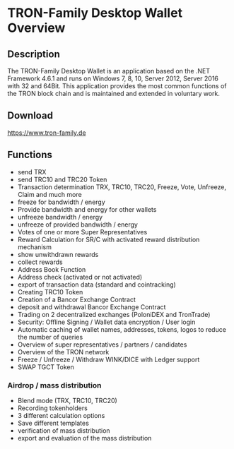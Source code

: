# TRON-Family Desktop Wallet Overview

## Description
The TRON-Family Desktop Wallet is an application based on the .NET Framework 4.6.1 and runs on Windows 7, 8, 10, Server 2012, Server 2016 with 32 and 64Bit.
This application provides the most common functions of the TRON block chain and is maintained and extended in voluntary work.

## Download
https://www.tron-family.de

## Functions
- send TRX
- send TRC10 and TRC20 Token
- Transaction determination TRX, TRC10, TRC20, Freeze, Vote, Unfreeze, Claim and much more
- freeze for bandwidth / energy
- Provide bandwidth and energy for other wallets
- unfreeze bandwidth / energy 
- unfreeze of provided bandwidth / energy
- Votes of one or more Super Representatives
- Reward Calculation for SR/C with activated reward distribution mechanism
- show unwithdrawn rewards
- collect rewards
- Address Book Function
- Address check (activated or not activated)
- export of transaction data (standard and cointracking)
- Creating TRC10 Token
- Creation of a Bancor Exchange Contract
- deposit and withdrawal Bancor Exchange Contract
- Trading on 2 decentralized exchanges (PoloniDEX and TronTrade)
- Security: Offline Signing / Wallet data encryption / User login
- Automatic caching of wallet names, addresses, tokens, logos to reduce the number of queries
- Overview of super representatives / partners / candidates
- Overview of the TRON network
- Freeze / Unfreeze / Withdraw WINK/DICE with Ledger support
- SWAP TGCT Token

### Airdrop / mass distribution
- Blend mode (TRX, TRC10, TRC20)
- Recording tokenholders
- 3 different calculation options
- Save different templates
- verification of mass distribution
- export and evaluation of the mass distribution
